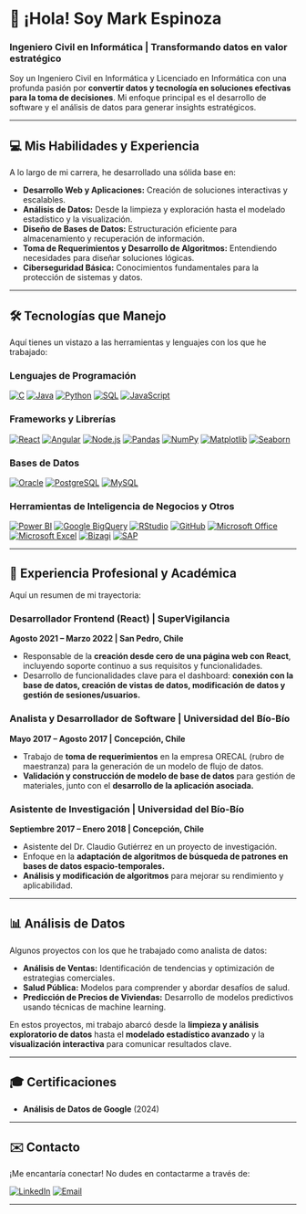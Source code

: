 # 👋 ¡Hola! Soy Mark Espinoza

### Ingeniero Civil en Informática | Transformando datos en valor estratégico

Soy un Ingeniero Civil en Informática y Licenciado en Informática con una profunda pasión por **convertir datos y tecnología en soluciones efectivas para la toma de decisiones**. Mi enfoque principal es el desarrollo de software y el análisis de datos para generar insights estratégicos.

---

## 💻 Mis Habilidades y Experiencia

A lo largo de mi carrera, he desarrollado una sólida base en:

* **Desarrollo Web y Aplicaciones:** Creación de soluciones interactivas y escalables.
* **Análisis de Datos:** Desde la limpieza y exploración hasta el modelado estadístico y la visualización.
* **Diseño de Bases de Datos:** Estructuración eficiente para almacenamiento y recuperación de información.
* **Toma de Requerimientos y Desarrollo de Algoritmos:** Entendiendo necesidades para diseñar soluciones lógicas.
* **Ciberseguridad Básica:** Conocimientos fundamentales para la protección de sistemas y datos.

---

## 🛠️ Tecnologías que Manejo

Aquí tienes un vistazo a las herramientas y lenguajes con los que he trabajado:

### Lenguajes de Programación
[![C](https://img.shields.io/badge/C-A8B9CC?style=for-the-badge&logo=c&logoColor=black)](https://github.com/topics/c)
[![Java](https://img.shields.io/badge/Java-007396?style=for-the-badge&logo=java&logoColor=white)](https://github.com/topics/java)
[![Python](https://img.shields.io/badge/Python-3776AB?style=for-the-badge&logo=python&logoColor=white)](https://github.com/topics/python)
[![SQL](https://img.shields.io/badge/SQL-4479A1?style=for-the-badge&logo=postgresql&logoColor=white)](https://github.com/topics/sql)
[![JavaScript](https://img.shields.io/badge/JavaScript-F7DF1E?style=for-the-badge&logo=javascript&logoColor=black)](https://github.com/topics/javascript)

### Frameworks y Librerías
[![React](https://img.shields.io/badge/React-61DAFB?style=for-the-badge&logo=react&logoColor=black)](https://react.dev/)
[![Angular](https://img.shields.io/badge/Angular-DD0031?style=for-the-badge&logo=angular&logoColor=white)](https://angular.io/)
[![Node.js](https://img.shields.io/badge/Node.js-339933?style=for-the-badge&logo=node.js&logoColor=white)](https://nodejs.org/)
[![Pandas](https://img.shields.io/badge/Pandas-150458?style=for-the-badge&logo=pandas&logoColor=white)](https://pandas.pydata.org/)
[![NumPy](https://img.shields.io/badge/NumPy-013243?style=for-the-badge&logo=numpy&logoColor=white)](https://numpy.org/)
[![Matplotlib](https://img.shields.io/badge/Matplotlib-000000?style=for-the-badge&logo=matplotlib&logoColor=white)](https://matplotlib.org/)
[![Seaborn](https://img.shields.io/badge/Seaborn-0A86A3?style=for-the-badge&logo=seaborn&logoColor=white)](https://seaborn.pydata.org/)

### Bases de Datos
[![Oracle](https://img.shields.io/badge/Oracle-F80000?style=for-the-badge&logo=oracle&logoColor=white)](https://www.oracle.com/database/)
[![PostgreSQL](https://img.shields.io/badge/PostgreSQL-316192?style=for-the-badge&logo=postgresql&logoColor=white)](https://www.postgresql.org/)
[![MySQL](https://img.shields.io/badge/MySQL-4479A1?style=for-the-badge&logo=mysql&logoColor=white)](https://www.mysql.com/)

### Herramientas de Inteligencia de Negocios y Otros
[![Power BI](https://img.shields.io/badge/Power_BI-F2C811?style=for-the-badge&logo=power-bi&logoColor=black)](https://powerbi.microsoft.com/)
[![Google BigQuery](https://img.shields.io/badge/Google_BigQuery-4285F4?style=for-the-badge&logo=google-bigquery&logoColor=white)](https://cloud.google.com/bigquery)
[![RStudio](https://img.shields.io/badge/RStudio-75AADB?style=for-the-badge&logo=rstudio&logoColor=white)](https://posit.co/products/open-source/rstudio/)
[![GitHub](https://img.shields.io/badge/GitHub-181717?style=for-the-badge&logo=github&logoColor=white)](https://github.com/MarkEspinoza)
[![Microsoft Office](https://img.shields.io/badge/Microsoft_Office-D83B01?style=for-the-badge&logo=microsoft-office&logoColor=white)](https://www.microsoft.com/es-cl/microsoft-365)
[![Microsoft Excel](https://img.shields.io/badge/Microsoft_Excel-217346?style=for-the-badge&logo=microsoft-excel&logoColor=white)](https://www.microsoft.com/es-cl/microsoft-365/excel)
[![Bizagi](https://img.shields.io/badge/Bizagi-00BCD4?style=for-the-badge&logo=bizagi&logoColor=white)](https://www.bizagi.com/)
[![SAP](https://img.shields.io/badge/SAP-0091DA?style=for-the-badge&logo=sap&logoColor=white)](https://www.sap.com/index.html)

---

## 💼 Experiencia Profesional y Académica

Aquí un resumen de mi trayectoria:

### **Desarrollador Frontend (React)** | SuperVigilancia
**Agosto 2021 – Marzo 2022 | San Pedro, Chile**
* Responsable de la **creación desde cero de una página web con React**, incluyendo soporte continuo a sus requisitos y funcionalidades.
* Desarrollo de funcionalidades clave para el dashboard: **conexión con la base de datos, creación de vistas de datos, modificación de datos y gestión de sesiones/usuarios.**

### **Analista y Desarrollador de Software** | Universidad del Bío-Bío
**Mayo 2017 – Agosto 2017 | Concepción, Chile**
* Trabajo de **toma de requerimientos** en la empresa ORECAL (rubro de maestranza) para la generación de un modelo de flujo de datos.
* **Validación y construcción de modelo de base de datos** para gestión de materiales, junto con el **desarrollo de la aplicación asociada.**

### **Asistente de Investigación** | Universidad del Bío-Bío
**Septiembre 2017 – Enero 2018 | Concepción, Chile**
* Asistente del Dr. Claudio Gutiérrez en un proyecto de investigación.
* Enfoque en la **adaptación de algoritmos de búsqueda de patrones en bases de datos espacio-temporales.**
* **Análisis y modificación de algoritmos** para mejorar su rendimiento y aplicabilidad.

---

## 📊 Análisis de Datos

Algunos proyectos con los que he trabajado como analista de datos:

* **Análisis de Ventas:** Identificación de tendencias y optimización de estrategias comerciales.
* **Salud Pública:** Modelos para comprender y abordar desafíos de salud.
* **Predicción de Precios de Viviendas:** Desarrollo de modelos predictivos usando técnicas de machine learning.

En estos proyectos, mi trabajo abarcó desde la **limpieza y análisis exploratorio de datos** hasta el **modelado estadístico avanzado** y la **visualización interactiva** para comunicar resultados clave.

---

## 🎓 Certificaciones

* **Análisis de Datos de Google** (2024)

---

## ✉️ Contacto

¡Me encantaría conectar! No dudes en contactarme a través de:

[![LinkedIn](https://img.shields.io/badge/LinkedIn-0077B5?style=for-the-badge&logo=linkedin&logoColor=white)](https://www.linkedin.com/in/mark-espinoza-mora-5b72ba194)
[![Email](https://img.shields.io/badge/Email-D14836?style=for-the-badge&logo=gmail&logoColor=white)](mailto:maespinm@gmail.com)

---
